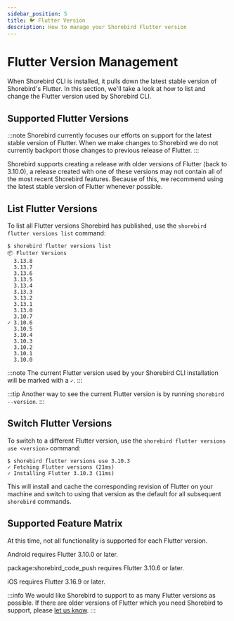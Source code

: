 ```yaml
---
sidebar_position: 5
title: 🐦 Flutter Version
description: How to manage your Shorebird Flutter version
---
```


# Flutter Version Management

When Shorebird CLI is installed, it pulls down the latest stable version of
Shorebird's Flutter. In this section, we'll take a look at how to list and
change the Flutter version used by Shorebird CLI.

## Supported Flutter Versions

:::note
Shorebird currently focuses our efforts on support for the latest stable version
of Flutter. When we make changes to Shorebird we do not currently backport those
changes to previous release of Flutter.
:::

Shorebird supports creating a release with older versions of Flutter (back to
3.10.0), a release created with one of these versions may not contain all of the
most recent Shorebird features. Because of this, we recommend using the latest
stable version of Flutter whenever possible.

## List Flutter Versions

To list all Flutter versions Shorebird has published, use the
`shorebird flutter versions list` command:

```
$ shorebird flutter versions list
📦 Flutter Versions
  3.13.8
  3.13.7
  3.13.6
  3.13.5
  3.13.4
  3.13.3
  3.13.2
  3.13.1
  3.13.0
  3.10.7
✓ 3.10.6
  3.10.5
  3.10.4
  3.10.3
  3.10.2
  3.10.1
  3.10.0
```

:::note
The current Flutter version used by your Shorebird CLI installation will be marked with a `✓`.
:::

:::tip
Another way to see the current Flutter version is by running `shorebird --version`.
:::

## Switch Flutter Versions

To switch to a different Flutter version, use the
`shorebird flutter versions use <version>` command:

```
$ shorebird flutter versions use 3.10.3
✓ Fetching Flutter versions (21ms)
✓ Installing Flutter 3.10.3 (11ms)
```

This will install and cache the corresponding revision of Flutter on your
machine and switch to using that version as the default for all subsequent
`shorebird` commands.

## Supported Feature Matrix

At this time, not all functionality is supported for each Flutter version.

Android requires Flutter 3.10.0 or later.

package:shorebird_code_push requires Flutter 3.10.6 or later.

iOS requires Flutter 3.16.9 or later.

:::info
We would like Shorebird to support to as many Flutter versions as possible. If
there are older versions of Flutter which you need Shorebird to support, please
[let us know](https://github.com/shorebirdtech/shorebird/issues/1100).
:::
